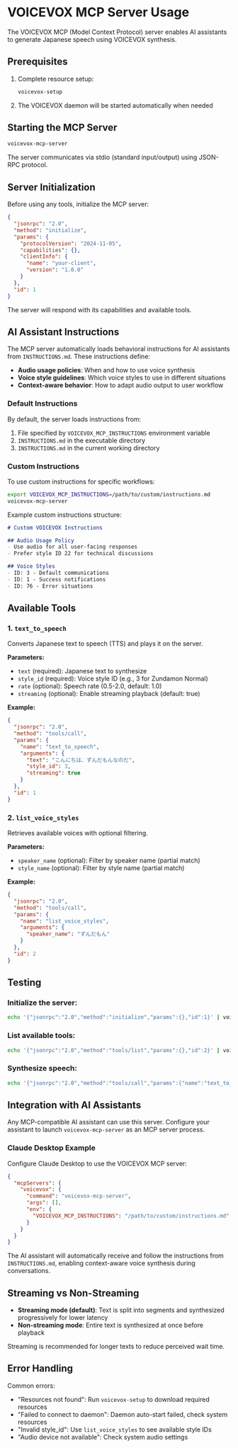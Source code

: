 # VOICEVOX MCP Server Usage

The VOICEVOX MCP (Model Context Protocol) server enables AI assistants to generate Japanese speech using VOICEVOX synthesis.

## Prerequisites

1. Complete resource setup:
   ```bash
   voicevox-setup
   ```

2. The VOICEVOX daemon will be started automatically when needed

## Starting the MCP Server

```bash
voicevox-mcp-server
```

The server communicates via stdio (standard input/output) using JSON-RPC protocol.

## Server Initialization

Before using any tools, initialize the MCP server:

```json
{
  "jsonrpc": "2.0",
  "method": "initialize",
  "params": {
    "protocolVersion": "2024-11-05",
    "capabilities": {},
    "clientInfo": {
      "name": "your-client",
      "version": "1.0.0"
    }
  },
  "id": 1
}
```

The server will respond with its capabilities and available tools.

## AI Assistant Instructions

The MCP server automatically loads behavioral instructions for AI assistants from `INSTRUCTIONS.md`. These instructions define:

- **Audio usage policies**: When and how to use voice synthesis
- **Voice style guidelines**: Which voice styles to use in different situations
- **Context-aware behavior**: How to adapt audio output to user workflow

### Default Instructions

By default, the server loads instructions from:
1. File specified by `VOICEVOX_MCP_INSTRUCTIONS` environment variable
2. `INSTRUCTIONS.md` in the executable directory
3. `INSTRUCTIONS.md` in the current working directory

### Custom Instructions

To use custom instructions for specific workflows:

```bash
export VOICEVOX_MCP_INSTRUCTIONS=/path/to/custom/instructions.md
voicevox-mcp-server
```

Example custom instructions structure:
```markdown
# Custom VOICEVOX Instructions

## Audio Usage Policy
- Use audio for all user-facing responses
- Prefer style ID 22 for technical discussions

## Voice Styles
- ID: 3 - Default communications
- ID: 1 - Success notifications
- ID: 76 - Error situations
```

## Available Tools

### 1. `text_to_speech`

Converts Japanese text to speech (TTS) and plays it on the server.

**Parameters:**
- `text` (required): Japanese text to synthesize
- `style_id` (required): Voice style ID (e.g., 3 for Zundamon Normal)
- `rate` (optional): Speech rate (0.5-2.0, default: 1.0)
- `streaming` (optional): Enable streaming playback (default: true)

**Example:**
```json
{
  "jsonrpc": "2.0",
  "method": "tools/call",
  "params": {
    "name": "text_to_speech",
    "arguments": {
      "text": "こんにちは、ずんだもんなのだ",
      "style_id": 3,
      "streaming": true
    }
  },
  "id": 1
}
```

### 2. `list_voice_styles`

Retrieves available voices with optional filtering.

**Parameters:**
- `speaker_name` (optional): Filter by speaker name (partial match)
- `style_name` (optional): Filter by style name (partial match)

**Example:**
```json
{
  "jsonrpc": "2.0",
  "method": "tools/call",
  "params": {
    "name": "list_voice_styles",
    "arguments": {
      "speaker_name": "ずんだもん"
    }
  },
  "id": 2
}
```

## Testing

### Initialize the server:
```bash
echo '{"jsonrpc":"2.0","method":"initialize","params":{},"id":1}' | voicevox-mcp-server
```

### List available tools:
```bash
echo '{"jsonrpc":"2.0","method":"tools/list","params":{},"id":2}' | voicevox-mcp-server
```

### Synthesize speech:
```bash
echo '{"jsonrpc":"2.0","method":"tools/call","params":{"name":"text_to_speech","arguments":{"text":"テストなのだ","style_id":3}},"id":3}' | voicevox-mcp-server
```

## Integration with AI Assistants

Any MCP-compatible AI assistant can use this server. Configure your assistant to launch `voicevox-mcp-server` as an MCP server process.

### Claude Desktop Example

Configure Claude Desktop to use the VOICEVOX MCP server:

```json
{
  "mcpServers": {
    "voicevox": {
      "command": "voicevox-mcp-server",
      "args": [],
      "env": {
        "VOICEVOX_MCP_INSTRUCTIONS": "/path/to/custom/instructions.md"
      }
    }
  }
}
```

The AI assistant will automatically receive and follow the instructions from `INSTRUCTIONS.md`, enabling context-aware voice synthesis during conversations.

## Streaming vs Non-Streaming

- **Streaming mode (default)**: Text is split into segments and synthesized progressively for lower latency
- **Non-streaming mode**: Entire text is synthesized at once before playback

Streaming is recommended for longer texts to reduce perceived wait time.

## Error Handling

Common errors:
- "Resources not found": Run `voicevox-setup` to download required resources
- "Failed to connect to daemon": Daemon auto-start failed, check system resources
- "Invalid style_id": Use `list_voice_styles` to see available style IDs
- "Audio device not available": Check system audio settings